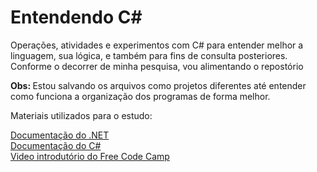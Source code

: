 # Entendendo C#

Operações, atividades e experimentos com C# para entender melhor a linguagem, sua lógica, e também para fins de consulta posteriores.
Conforme o decorrer de minha pesquisa, vou alimentando o repostório 

<b>Obs: </b> Estou salvando os arquivos como projetos diferentes até entender como funciona a organização dos programas de forma melhor.

Materiais utilizados para o estudo:

[Documentação do .NET](https://docs.microsoft.com/en-us/dotnet/fundamentals/) <br>
[Documentação do C#](https://docs.microsoft.com/en-us/dotnet/csharp/) <br>
[Video introdutório do Free Code Camp](https://youtu.be/GhQdlIFylQ8)